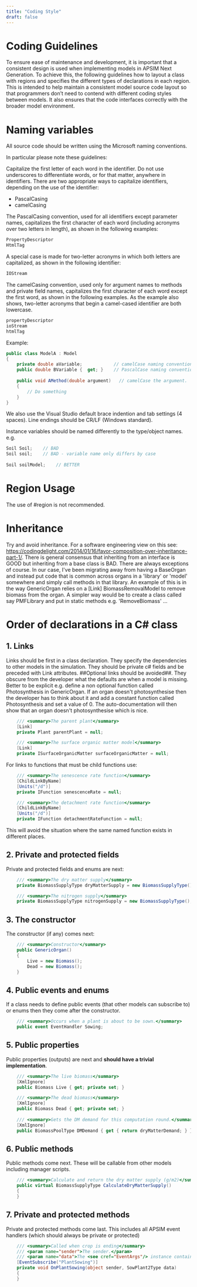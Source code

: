 ```yaml
---
title: "Coding Style"
draft: false
---
```


# Coding Guidelines

To ensure ease of maintenance and development, it is important that a consistent design is used when implementing models in APSIM Next Generation.  To achieve this, the following guidelines how to layout a class with regions and specifies the different types of declarations in each region.  This is intended to help maintain a consistent model source code layout so that programmers don’t need to contend with different coding styles between models.  It also ensures that the code interfaces correctly with the broader model environment.

# Naming variables

All source code should be written using the Microsoft naming conventions.

In particular please note these guidelines:

Capitalize the first letter of each word in the identifier. Do not use underscores to differentiate words, or for that matter, anywhere in identifiers. There are two appropriate ways to capitalize identifiers, depending on the use of the identifier:

* PascalCasing
* camelCasing

The PascalCasing convention, used for all identifiers except parameter names, capitalizes the first character of each word (including acronyms over two letters in length), as shown in the following examples:

```c#
PropertyDescriptor 
HtmlTag
```

A special case is made for two-letter acronyms in which both letters are capitalized, as shown in the following identifier:

```c#
IOStream
```

The camelCasing convention, used only for argument names to methods and private field names, capitalizes the first character of each word except the first word, as shown in the following examples. As the example also shows, two-letter acronyms that begin a camel-cased identifier are both lowercase.

```c#
propertyDescriptor 
ioStream 
htmlTag
```

Example: 

```c#
public class ModelA : Model
{
    private double aVariable;            // camelCase naming convention for private field
    public double BVariable {  get; }    // PascalCase naming convention for properties
 
    public void AMethod(double argument)   // camelCase the argument.
    {
        // Do something
    }
}
```

We also use the Visual Studio default brace indention and tab settings (4 spaces). Line endings should be CR/LF (Windows standard).

Instance variables should be named differently to the type/object names. e.g.

```c#
Soil Soil;    // BAD
Soil soil;    // BAD - variable name only differs by case
 
Soil soilModel;    // BETTER
```

# Region Usage
The use of #region is not recommended.

# Inheritance 

Try and avoid inheritance. For a software engineering view on this see: https://codingdelight.com/2014/01/16/favor-composition-over-inheritance-part-1/. There is general consensus that inheriting from an interface is GOOD but inheriting from a base class is BAD. There are always exceptions of course. In our case, I've been migrating away from having a BaseOrgan and instead put code that is common across organs in a 'library' or 'model' somewhere and simply call methods in that library. An example of this is in the way GenericOrgan relies on a [Link] BiomassRemovalModel  to remove biomass from the organ. A simpler way would be to create a class called say PMFLibrary and put in static methods e.g. 'RemoveBiomass' ...


# Order of declarations in a C# class

## 1. Links

Links should be first in a class declaration. They specify the dependencies to other models in the simulation. They should be private c# fields and be preceded with Link attributes. ##Optional links should be avoided##. They obscure from the developer what the defaults are when a model is missing. Better to be explicit e.g. define a non optional function called Photosynthesis in GenericOrgan. If an organ doesn't photosynthesise then the developer has to think about it and add a constant function called Photosynthesis and set a value of 0. The auto-documentation will then show that an organ doesn't photosynthesise which is nice.

```c#
	/// <summary>The parent plant</summary>
	[Link]
	private Plant parentPlant = null;

	/// <summary>The surface organic matter model</summary>
	[Link]
	private ISurfaceOrganicMatter surfaceOrganicMatter = null;
```

For links to functions that must be child functions use:

```c#        
	/// <summary>The senescence rate function</summary>
    [ChildLinkByName]
    [Units("/d")]
    private IFunction senescenceRate = null;

    /// <summary>The detachment rate function</summary>
    [ChildLinkByName]
    [Units("/d")]
    private IFunction detachmentRateFunction = null;
```

This will avoid the situation where the same named function exists in different places.
	
## 2. Private and protected fields
	
Private and protected fields and enums are next:

```c#
	/// <summary>The dry matter supply</summary>
	private BiomassSupplyType dryMatterSupply = new BiomassSupplyType();

	/// <summary>The nitrogen supply</summary>
	private BiomassSupplyType nitrogenSupply = new BiomassSupplyType();
```

## 3. The constructor

The constructor (if any) comes next:

```c#
	/// <summary>Constructor</summary>
	public GenericOrgan()
	{
		Live = new Biomass();
		Dead = new Biomass();
	}
```

## 4. Public events and enums

If a class needs to define public events (that other models can subscribe to) or enums then they come after the constructor.

```c#
	/// <summary>Occurs when a plant is about to be sown.</summary>
	public event EventHandler Sowing;
```

## 5. Public properties
	
Public properties (outputs) are next and **should have a trivial implementation**.

```c#
	/// <summary>The live biomass</summary>
	[XmlIgnore]
	public Biomass Live { get; private set; }

	/// <summary>The dead biomass</summary>
	[XmlIgnore]
	public Biomass Dead { get; private set; }
	
	/// <summary>Gets the DM demand for this computation round.</summary>
	[XmlIgnore]
	public BiomassPoolType DMDemand { get { return dryMatterDemand; } }
```

## 6. Public methods

Public methods come next. These will be callable from other models including manager scripts.

```c#
	/// <summary>Calculate and return the dry matter supply (g/m2)</summary>
	public virtual BiomassSupplyType CalculateDryMatterSupply()
	{
	}
```	

## 7. Private and protected methods

Private and protected methods come last. This includes all APSIM event handlers (which should always be private or protected)

```c#
	/// <summary>Called when crop is ending</summary>
	/// <param name="sender">The sender.</param>
	/// <param name="data">The <see cref="EventArgs"/> instance containing the event data.</param>
	[EventSubscribe("PlantSowing")]
	private void OnPlantSowing(object sender, SowPlant2Type data)
	{
	}
```

